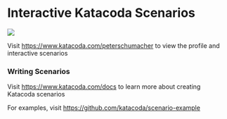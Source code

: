 # Interactive Katacoda Scenarios

[![](http://shields.katacoda.com/katacoda/peterschumacher/count.svg)](https://www.katacoda.com/peterschumacher "Get your profile on Katacoda.com")

Visit https://www.katacoda.com/peterschumacher to view the profile and interactive scenarios

### Writing Scenarios
Visit https://www.katacoda.com/docs to learn more about creating Katacoda scenarios

For examples, visit https://github.com/katacoda/scenario-example
